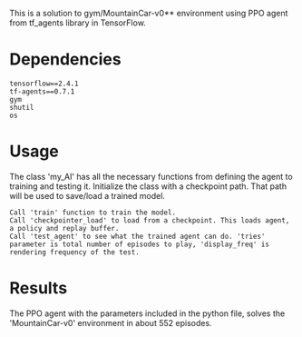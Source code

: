 This is a solution to gym/MountainCar-v0** environment using PPO agent from tf_agents library in TensorFlow.

# Dependencies

    tensorflow==2.4.1
    tf-agents==0.7.1
    gym
    shutil
    os
 
# Usage

The class 'my_AI' has all the necessary functions from defining the agent to training and testing it.
Initialize the class with a checkpoint path. That path will be used to save/load a trained model.

    Call 'train' function to train the model.
    Call 'checkpointer_load' to load from a checkpoint. This loads agent, a policy and replay buffer.
    Call 'test_agent' to see what the trained agent can do. 'tries' parameter is total number of episodes to play, 'display_freq' is rendering frequency of the test.

# Results

The PPO agent with the parameters included in the python file, solves the 'MountainCar-v0' environment in about 552 episodes.